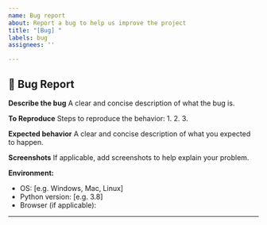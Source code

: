 ```yaml
---
name: Bug report
about: Report a bug to help us improve the project
title: "[Bug] "
labels: bug
assignees: ''

---
```


## 🐞 Bug Report

**Describe the bug**
A clear and concise description of what the bug is.

**To Reproduce**
Steps to reproduce the behavior:
1.
2.
3.

**Expected behavior**
A clear and concise description of what you expected to happen.

**Screenshots**
If applicable, add screenshots to help explain your problem.

**Environment:**
- OS: [e.g. Windows, Mac, Linux]
- Python version: [e.g. 3.8]
- Browser (if applicable):

---
